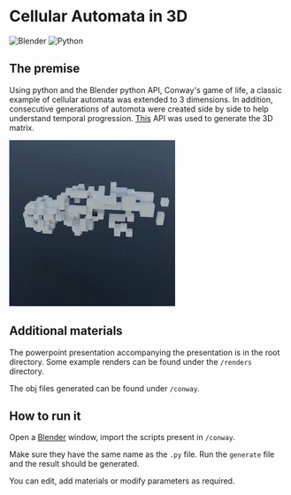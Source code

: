 # Cellular Automata in 3D
![Blender](https://img.shields.io/badge/blender-%23F5792A.svg?style=for-the-badge&logo=blender&logoColor=white)    ![Python](https://img.shields.io/badge/Python-3776AB?style=for-the-badge&logo=python&logoColor=white)
## The premise
Using python and the Blender python API, Conway's game of life, a classic example of cellular automata was extended to 3 dimensions.
In addition, consecutive generations of automota were created side by side to help understand temporal progression.
[This](https://github.com/electricalgorithm/3D-Conways-Game-of-Life) API was used to generate the 3D matrix.

![Turntable render](https://github.com/zahransajid/creativecoding-technovit/blob/main/renders/turntable_1.gif?raw=true)

## Additional materials
The powerpoint presentation accompanying the presentation is in the root directory.
Some example renders can be found under the `/renders` directory.

The obj files generated can be found under `/conway`.

## How to run it
Open a [Blender](https://blender.org) window, import the scripts present in `/conway`.

Make sure they have the same name as the `.py` file.
Run the `generate` file and the result should be generated.

You can edit, add materials or modify parameters as required.
